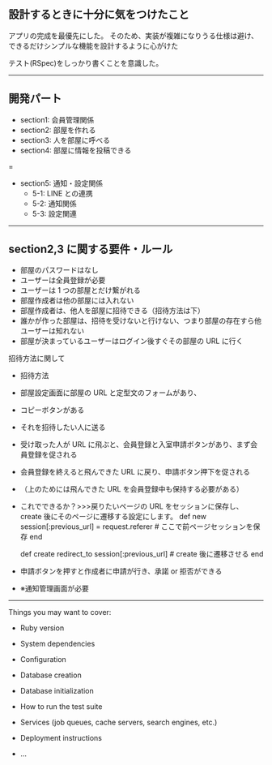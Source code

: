 ## 設計するときに十分に気をつけたこと

アプリの完成を最優先にした。
そのため、実装が複雑になりうる仕様は避け、できるだけシンプルな機能を設計するように心がけた

テスト(RSpec)をしっかり書くことを意識した。

---

## 開発パート

- section1: 会員管理関係
- section2: 部屋を作れる
- section3: 人を部屋に呼べる
- section4: 部屋に情報を投稿できる

=

- section5: 通知・設定関係
  - 5-1: LINE との連携
  - 5-2: 通知関係
  - 5-3: 設定関連

---

## section2,3 に関する要件・ルール

- 部屋のパスワードはなし
- ユーザーは全員登録が必要
- ユーザーは 1 つの部屋とだけ繋がれる
- 部屋作成者は他の部屋には入れない
- 部屋作成者は、他人を部屋に招待できる（招待方法は下）
- 誰かが作った部屋は、招待を受けないと行けない、つまり部屋の存在すら他ユーザーは知れない
- 部屋が決まっているユーザーはログイン後すぐその部屋の URL に行く

招待方法に関して

- 招待方法
- 部屋設定画面に部屋の URL と定型文のフォームがあり、
- コピーボタンがある
- それを招待したい人に送る
- 受け取った人が URL に飛ぶと、会員登録と入室申請ボタンがあり、まず会員登録を促される
- 会員登録を終えると飛んできた URL に戻り、申請ボタン押下を促される
- （上のためには飛んできた URL を会員登録中も保持する必要がある）
- これでできるか？>>>戻りたいページの URL をセッションに保存し、create 後にそのページに遷移する設定にします。
  def new
  session[:previous_url] = request.referer # ここで前ページセッションを保存
  end

  def create
  redirect_to session[:previous_url] # create 後に遷移させる
  end

- 申請ボタンを押すと作成者に申請が行き、承諾 or 拒否ができる
- ※通知管理画面が必要

---

Things you may want to cover:

- Ruby version

- System dependencies

- Configuration

- Database creation

- Database initialization

- How to run the test suite

- Services (job queues, cache servers, search engines, etc.)

- Deployment instructions

- ...
